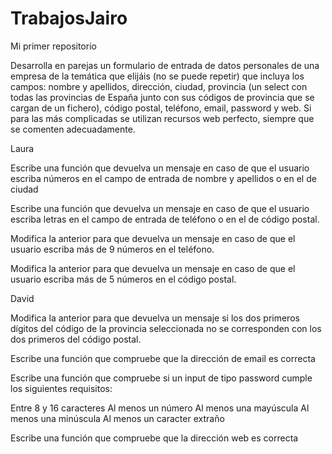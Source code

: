 # TrabajosJairo
Mi primer repositorio

Desarrolla en parejas un formulario de entrada de datos personales de una empresa de la temática que elijáis (no se puede repetir) que incluya los campos: nombre y apellidos, dirección, ciudad, provincia (un select con todas las provincias de España junto con sus códigos de provincia que se cargan de un fichero), código postal, teléfono, email, password y web. Si para las más complicadas se utilizan recursos web perfecto, siempre que se comenten adecuadamente.

Laura

Escribe una función que devuelva un mensaje en caso de que el usuario escriba números en el campo de entrada de nombre y apellidos o en el de ciudad

Escribe una función que devuelva un mensaje en caso de que el usuario escriba letras en el campo de entrada de teléfono o en el de código postal.

Modifica la anterior para que devuelva un mensaje en caso de que el usuario escriba más de 9 números en el teléfono.

Modifica la anterior para que devuelva un mensaje en caso de que el usuario escriba más de 5 números en el código postal.

David

Modifica la anterior para que devuelva un mensaje si los dos primeros dígitos del código de la provincia seleccionada no se corresponden con los dos primeros del código postal.

Escribe una función que compruebe que la dirección de email es correcta

Escribe una función que compruebe si un input de tipo password cumple los siguientes requisitos:

Entre 8 y 16 caracteres
Al menos un número
Al menos una mayúscula
Al menos una minúscula
Al menos un caracter extraño

Escribe una función que compruebe que la dirección web es correcta
